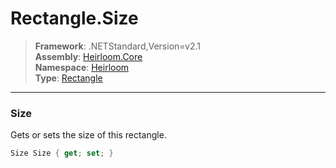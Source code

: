 # Rectangle.Size

> **Framework**: .NETStandard,Version=v2.1  
> **Assembly**: [Heirloom.Core][0]  
> **Namespace**: [Heirloom][0]  
> **Type**: [Rectangle][1]

--------------------------------------------------------------------------------

### Size

Gets or sets the size of this rectangle.

```cs
Size Size { get; set; }
```

[0]: ../Heirloom.Core.md
[1]: Heirloom.Rectangle.md
